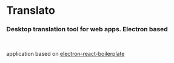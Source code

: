 # Translato

### Desktop translation tool for web apps. Electron based

<br/>

application based on [electron-react-boilerplate](https://github.com/chentsulin/electron-react-boilerplate)